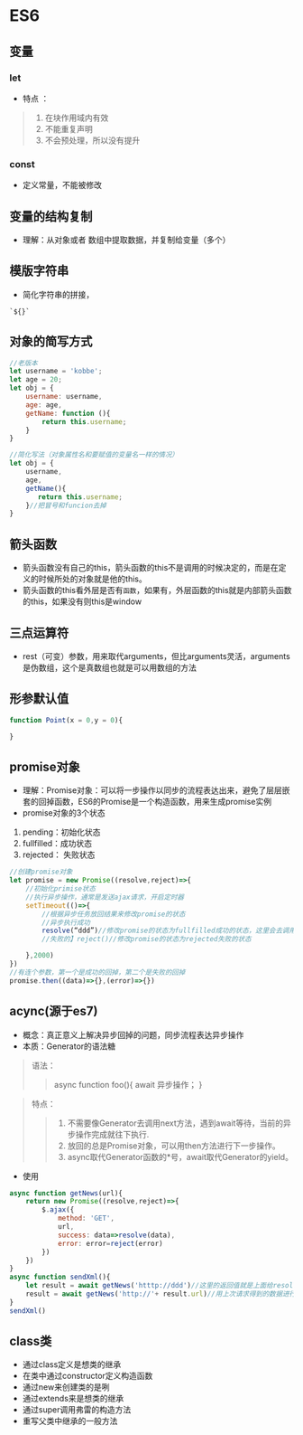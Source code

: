# ES6
## 变量
### let
- 特点 ：
> 1. 在块作用域内有效
> 2. 不能重复声明
> 3. 不会预处理，所以没有提升
### const
- 定义常量，不能被修改
## 变量的结构复制
- 理解：从对象或者
数组中提取数据，并复制给变量（多个）
## 模版字符串
- 简化字符串的拼接，
```
`${}`
```
## 对象的简写方式
```javascript
//老版本
let username = 'kobbe';
let age = 20;
let obj = {
    username: username,
    age: age,
    getName: function (){
        return this.username;
    }
}

//简化写法（对象属性名和要赋值的变量名一样的情况）
let obj = {
    username,
    age,
    getName(){
       return this.username; 
    }//把冒号和funcion去掉
}
```
##  箭头函数
- 箭头函数没有自己的this，箭头函数的this不是调用的时候决定的，而是在定义的时候所处的对象就是他的this。
- 箭头函数的this看外层是否有`函数`，如果有，外层函数的this就是内部箭头函数的this，如果没有则this是window
## 三点运算符
- rest（可变）参数，用来取代arguments，但比arguments灵活，arguments是伪数组，这个是真数组也就是可以用数组的方法
## 形参默认值
```javascript
function Point(x = 0,y = 0){

}
```
## promise对象
- 理解：Promise对象：可以将一步操作以同步的流程表达出来，避免了层层嵌套的回掉函数，ES6的Promise是一个构造函数，用来生成promise实例
- promise对象的3个状态
 1. pending：初始化状态
 2. fullfilled：成功状态
 3. rejected： 失败状态
 ```javascript
 //创建promise对象
 let promise = new Promise((resolve,reject)=>{
     //初始化primise状态
     //执行异步操作，通常是发送ajax请求，开启定时器
     setTimeout(()=>{
         //根据异步任务放回结果来修改promise的状态
         //异步执行成功
         resolve(“ddd”)//修改promise的状态为fullfilled成功的状态，这里会去调用成功的回掉函数
         //失败的】reject()//修改promise的状态为rejected失败的状态

     },2000)
 })
//有连个参数，第一个是成功的回掉，第二个是失败的回掉
 promise.then((data)=>{},(error)=>{})
 ```
 ## acync(源于es7)
 - 概念：真正意义上解决异步回掉的问题，同步流程表达异步操作
 - 本质：Generator的语法糖
>语法：
>> async function foo(){
     await 异步操作；
 }

> 特点： 
>> 1. 不需要像Generator去调用next方法，遇到await等待，当前的异步操作完成就往下执行.
>> 2. 放回的总是Promise对象，可以用then方法进行下一步操作。
>> 3. async取代Generator函数的*号，await取代Generator的yield。
- 使用
```javascript
async function getNews(url){
    return new Promise((resolve,reject)=>{
        $.ajax({
            method: 'GET',
            url,
            success: data=>resolve(data),
            error: error=reject(error)
        })
    })
}
async function sendXml(){
    let result = await getNews('htttp://ddd')//这里的返回值就是上面给resolve的数据
    result = await getNews('http://'+ result.url)//用上次请求得到的数据进行下一次请求，await会等待异步执行完后执行下面
}
sendXml()
```
## class类
- 通过class定义是想类的继承
- 在类中通过constructor定义构造函数
- 通过new来创建类的是咧
- 通过extends来是想类的继承
- 通过super调用弗雷的构造方法
- 重写父类中继承的一般方法